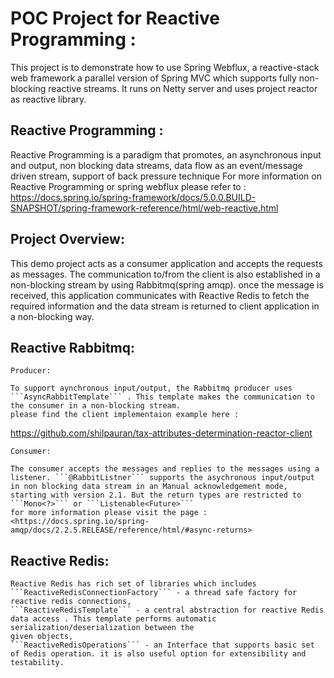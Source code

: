 
# POC Project for Reactive Programming :
This project is to demonstrate how to use Spring Webflux, a reactive-stack web framework a parallel version of Spring MVC which supports fully non-blocking reactive streams.
It runs on Netty server and uses project reactor as reactive library.
## Reactive Programming :
Reactive Programming is a paradigm that promotes, an asynchronous input and output, non blocking data streams, data flow as an event/message driven stream, support of back pressure technique
For more information on Reactive Programming or spring webflux please refer to : 
<https://docs.spring.io/spring-framework/docs/5.0.0.BUILD-SNAPSHOT/spring-framework-reference/html/web-reactive.html>

## Project Overview:
This demo project acts as a consumer application and accepts the requests as messages. The communication to/from the client is also established in a non-blocking stream by using Rabbitmq(spring amqp).
once the message is received, this application communicates with Reactive Redis to fetch the required information and the data stream is returned to client application in a non-blocking way.

## Reactive Rabbitmq:

	Producer:

	To support aynchronous input/output, the Rabbitmq producer uses ```AsyncRabbitTemplate``` . This template makes the communication to the consumer in a non-blocking stream.
	please find the client implementaion example here : 
<https://github.com/shilpauran/tax-attributes-determination-reactor-client>
	
	Consumer:

	The consumer accepts the messages and replies to the messages using a listener. ```@RabbitListner``` supports the asychronous input/output in non blocking data stream in an Manual acknowledgement mode, starting with version 2.1. But the return types are restricted to ```Mono<?>``` or ```Listenable<Future>```
	for more information please visit the page : <https://docs.spring.io/spring-amqp/docs/2.2.5.RELEASE/reference/html/#async-returns>
	
## Reactive Redis:

	Reactive Redis has rich set of libraries which includes ```ReactiveRedisConnectionFactory``` - a thread safe factory for reactive redis connections,
	```ReactiveRedisTemplate``` - a central abstraction for reactive Redis data access . This template performs automatic serialization/deserialization between the
	given objects,
	```ReactiveRedisOperations``` - an Interface that supports basic set of Redis operation. it is also useful option for extensibility and testability.
	
	
	
